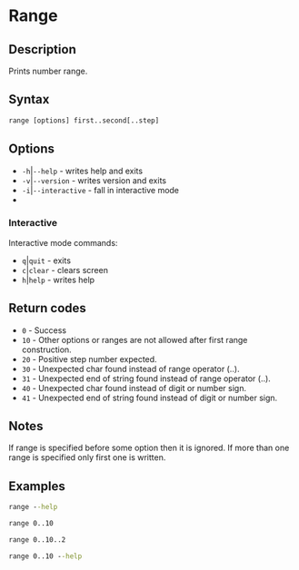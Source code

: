 # Range

## Description

Prints number range.

## Syntax
```bat
range [options] first..second[..step]
```

## Options

- `-h`|`--help` - writes help and exits
- `-v`|`--version` - writes version and exits
- `-i`|`--interactive` - fall in interactive mode
- 
### Interactive

Interactive mode commands:
- `q`|`quit` - exits
- `c`|`clear` - clears screen
- `h`|`help` - writes help

## Return codes
- `0` - Success
- `10` - Other options or ranges are not allowed after first range construction.
- `20` - Positive step number expected.
- `30` - Unexpected char found instead of range operator (..).
- `31` - Unexpected end of string found instead of range operator (..).
- `40` - Unexpected char found instead of digit or number sign.
- `41` - Unexpected end of string found instead of digit or number sign.

## Notes

If range is specified before some option then it is ignored.
If more than one range is specified only first one is written.

## Examples
```bat
range --help
```
```bat
range 0..10
```
```bat
range 0..10..2
```
```bat
range 0..10 --help
```
